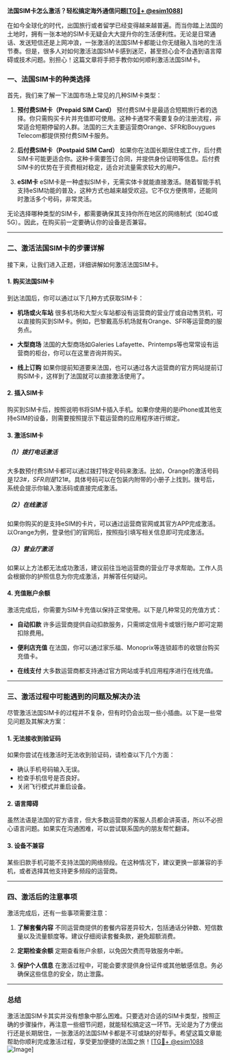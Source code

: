 **法国SIM卡怎么激活？轻松搞定海外通信问题[[TG💪+ @esim1088](https://t.me/s/esim1088)]**

在如今全球化的时代，出国旅行或者留学已经变得越来越普遍。而当你踏上法国的土地时，拥有一张本地的SIM卡无疑会大大提升你的生活便利性。无论是日常通话、发送短信还是上网冲浪，一张激活的法国SIM卡都能让你无缝融入当地的生活节奏。但是，很多人对如何激活法国SIM卡感到迷茫，甚至担心会不会遇到语言障碍或技术问题。别担心！这篇文章将手把手教你如何顺利激活法国SIM卡。

### 一、法国SIM卡的种类选择

首先，我们来了解一下法国市场上常见的几种SIM卡类型：

1. **预付费SIM卡（Prepaid SIM Card）**
   预付费SIM卡是最适合短期旅行者的选择。你只需购买卡片并充值即可使用。这种卡通常不需要复杂的注册流程，非常适合短期停留的人群。法国的三大主要运营商Orange、SFR和Bouygues Telecom都提供预付费SIM卡服务。

2. **后付费SIM卡（Postpaid SIM Card）**
   如果你在法国长期居住或工作，后付费SIM卡可能更适合你。这种卡需要签订合同，并提供身份证明等信息。后付费SIM卡的优势在于资费相对稳定，适合对流量需求较大的用户。

3. **eSIM卡**
   eSIM卡是一种虚拟SIM卡，无需实体卡就能直接激活。随着智能手机支持eSIM功能的普及，这种方式也越来越受欢迎。它不仅方便携带，还能同时激活多个号码，非常灵活。

无论选择哪种类型的SIM卡，都需要确保其支持你所在地区的网络制式（如4G或5G）。因此，在购买前一定要确认你的设备是否兼容。

---

### 二、激活法国SIM卡的步骤详解

接下来，让我们进入正题，详细讲解如何激活法国SIM卡。

#### 1. 购买法国SIM卡

到达法国后，你可以通过以下几种方式获取SIM卡：

- **机场或火车站**
  很多机场和大型火车站都设有运营商的营业厅或自动售货机，可以直接购买到SIM卡。例如，巴黎戴高乐机场就有Orange、SFR等运营商的服务点。

- **大型商场**
  法国的大型商场如Galeries Lafayette、Printemps等也常常设有运营商的柜台，你可以在这里咨询并购买。

- **线上订购**
  如果你提前知道要来法国，也可以通过各大运营商的官方网站提前订购SIM卡，这样到了法国就可以直接激活使用了。

#### 2. 插入SIM卡

购买到SIM卡后，按照说明书将SIM卡插入手机。如果你使用的是iPhone或其他支持eSIM的设备，则需要按照提示下载运营商的应用程序进行绑定。

#### 3. 激活SIM卡

##### （1）拨打电话激活
大多数预付费SIM卡都可以通过拨打特定号码来激活。比如，Orange的激活号码是*123#，SFR则是*121#。具体号码可以在包装内附带的小册子上找到。拨号后，系统会提示你输入激活码或直接完成激活。

##### （2）在线激活
如果你购买的是支持eSIM的卡片，可以通过运营商官网或其官方APP完成激活。以Orange为例，登录他们的官网后，按照指引填写相关信息即可完成激活。

##### （3）营业厅激活
如果以上方法都无法成功激活，建议前往当地运营商的营业厅寻求帮助。工作人员会根据你的护照信息为你完成激活，并解答任何疑问。

#### 4. 充值账户余额

激活完成后，你需要为SIM卡充值以保持正常使用。以下是几种常见的充值方式：

- **自动扣款**
  许多运营商提供自动扣款服务，只需绑定信用卡或银行账户即可定期扣除费用。

- **便利店充值**
  在法国，你可以通过家乐福、Monoprix等连锁超市的收银台购买充值卡。

- **在线支付**
  大多数运营商都支持通过官方网站或手机应用程序进行在线充值。

---

### 三、激活过程中可能遇到的问题及解决办法

尽管激活法国SIM卡的过程并不复杂，但有时仍会出现一些小插曲。以下是一些常见问题及其解决方案：

#### 1. 无法接收到验证码

如果你尝试在线激活时无法收到验证码，请检查以下几个方面：
- 确认手机号码输入无误。
- 检查手机信号是否良好。
- 关闭飞行模式并重启设备。

#### 2. 语言障碍

虽然法语是法国的官方语言，但大多数运营商的客服人员都会讲英语，所以不必担心语言问题。如果实在沟通困难，可以尝试联系国内的朋友帮忙翻译。

#### 3. 设备不兼容

某些旧款手机可能不支持法国的网络频段。在这种情况下，建议更换一部兼容的手机，或者选择其他支持更多频段的运营商。

---

### 四、激活后的注意事项

激活完成后，还有一些事项需要注意：

1. **了解套餐内容**
   不同运营商提供的套餐内容差异较大，包括通话分钟数、短信数量以及流量额度等。建议仔细阅读套餐条款，避免超额消费。

2. **定期检查余额**
   定期查看账户余额，以免因欠费而导致服务中断。

3. **保护个人信息**
   在激活过程中，可能会要求提供身份证件或其他敏感信息。务必确保这些信息的安全，防止泄露。

---

### 总结

激活法国SIM卡其实并没有想象中那么困难。只要选对合适的SIM卡类型，按照正确的步骤操作，再注意一些细节问题，就能轻松搞定这一环节。无论是为了方便出行还是长期居住，一张激活的法国SIM卡都是不可或缺的好帮手。希望这篇文章能帮助你顺利完成激活过程，享受更加便捷的法国之旅！[[TG💪+ @esim1088](https://t.me/s/esim1088) ![Image](https://i.postimg.cc/4NQfJmqS/Snipaste-2025-05-13-00-14-12.png)]